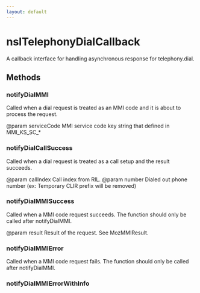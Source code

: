 ```yaml
---
layout: default
---
```


# nsITelephonyDialCallback #

A callback interface for handling asynchronous response for telephony.dial.


## Methods ##

### notifyDialMMI ###

Called when a dial request is treated as an MMI code and it is about to
process the request.

@param serviceCode
       MMI service code key string that defined in MMI_KS_SC_*


### notifyDialCallSuccess ###

Called when a dial request is treated as a call setup and the result
succeeds.

@param callIndex
       Call index from RIL.
@param number
       Dialed out phone number (ex: Temporary CLIR prefix will be removed)


### notifyDialMMISuccess ###

Called when a MMI code request succeeds.
The function should only be called after notifyDialMMI.

@param result
       Result of the request. See MozMMIResult.


### notifyDialMMIError ###

Called when a MMI code request fails.
The function should only be called after notifyDialMMI.


### notifyDialMMIErrorWithInfo ###
